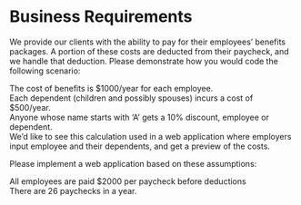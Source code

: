 # Business Requirements
We provide our clients with the ability to pay for their employees’ benefits packages. A portion of these costs are deducted from their paycheck, and we handle that deduction. Please demonstrate how you would code the following scenario:

The cost of benefits is $1000/year for each employee.<br/>
Each dependent (children and possibly spouses) incurs a cost of $500/year.<br/>
Anyone whose name starts with ‘A’ gets a 10% discount, employee or dependent.<br/>
We’d like to see this calculation used in a web application where employers input employee and their dependents, and get a preview of the costs.

Please implement a web application based on these assumptions:

All employees are paid $2000 per paycheck before deductions<br/>
There are 26 paychecks in a year.
